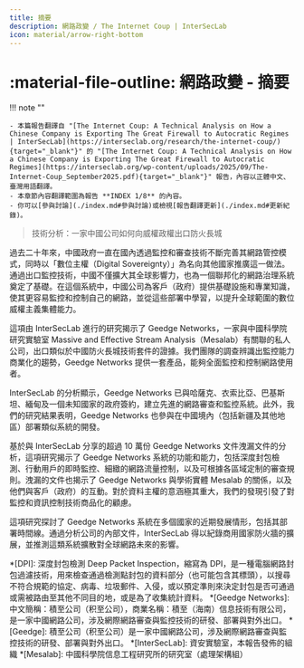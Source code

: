 ```yaml
---
title: 摘要
description: 網路政變 / The Internet Coup | InterSecLab
icon: material/arrow-right-bottom
---
```


# :material-file-outline: 網路政變 - 摘要

!!! note ""

    - 本篇報告翻譯自 "[The Internet Coup: A Technical Analysis on How a Chinese Company is Exporting The Great Firewall to Autocratic Regimes | InterSecLab](https://interseclab.org/research/the-internet-coup/){target="_blank"}" 的 "[The Internet Coup: A Technical Analysis on How a Chinese Company is Exporting The Great Firewall to Autocratic Regimes](https://interseclab.org/wp-content/uploads/2025/09/The-Internet-Coup_September2025.pdf){target="_blank"}" 報告，內容以正體中文、臺灣用語翻譯。
    - 本章節內容翻譯範圍為報告 **INDEX 1/8** 的內容。
    - 你可以[參與討論](./index.md#參與討論)或檢視[報告翻譯更新](./index.md#更新紀錄)。

> 技術分析：一家中國公司如何向威權政權出口防火長城

過去二十年來，中國政府一直在國內透過監控和審查技術不斷完善其網路管控模式，同時以「數位主權（Digital Sovereignty）」為名向其他國家推廣這一做法。通過出口監控技術，中國不僅擴大其全球影響力，也為一個聯邦化的網路治理系統奠定了基礎。在這個系統中，中國公司為客戶（政府）提供基礎設施和專業知識，使其更容易監控和控制自己的網路，並從這些部署中學習，以提升全球範圍的數位威權主義集體能力。

這項由 InterSecLab 進行的研究揭示了 Geedge Networks，一家與中國科學院研究實驗室 Massive and Effective Stream Analysis（Mesalab）有關聯的私人公司，出口類似於中國防火長城技術套件的證據。我們團隊的調查辨識出監控能力商業化的趨勢，Geedge Networks 提供一套產品，能夠全面監控和控制網路使用者。

InterSecLab 的分析顯示，Geedge Networks 已與哈薩克、衣索比亞、巴基斯坦、緬甸及一個未知國家的政府簽約，建立先進的網路審查和監控系統。此外，我們的研究結果表明，Geedge Networks 也參與在中國境內（包括新疆及其他地區）部署類似系統的開發。

基於與 InterSecLab 分享的超過 10 萬份 Geedge Networks 文件洩漏文件的分析，這項研究揭示了 Geedge Networks 系統的功能和能力，包括深度封包檢測、行動用戶的即時監控、細緻的網路流量控制，以及可根據各區域定制的審查規則。洩漏的文件也揭示了 Geedge Networks 與學術實體 Mesalab 的關係，以及他們與客戶（政府）的互動。對於資料主權的意涵極其重大，我們的發現引發了對監控和資訊控制技術商品化的顧慮。

這項研究探討了 Geedge Networks 系統在多個國家的近期發展情形，包括其部署時間線。通過分析公司的內部文件，InterSecLab 得以紀錄商用國家防火牆的擴展，並推測這類系統擴散對全球網路未來的影響。

*[DPI]: 深度封包檢測 Deep Packet Inspection，縮寫為 DPI，是一種電腦網路封包過濾技術，用來檢查通過檢測點封包的資料部分（也可能包含其標頭），以搜尋不符合規範的協定、病毒、垃圾郵件、入侵，或以預定準則來決定封包是否可通過或需被路由至其他不同目的地，或是為了收集統計資料。
*[Geedge Networks]: 中文簡稱：積至公司（积至公司），商業名稱：積至（海南）信息技術有限公司，是一家中國網路公司，涉及網際網路審查與監控技術的研發、部署與對外出口。
*[Geedge]: 積至公司（积至公司）是一家中國網路公司，涉及網際網路審查與監控技術的研發、部署與對外出口。
*[InterSecLab]: 資安實驗室，本報告發佈的組織
*[Mesalab]: 中國科學院信息工程研究所的研究室（處理架構組）
